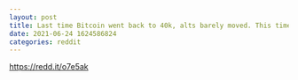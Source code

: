 ```yaml
--- 
layout: post 
title: Last time Bitcoin went back to 40k, alts barely moved. This time, alts are starting to move 
date: 2021-06-24 1624586824 
categories: reddit 
--- 
```

https://redd.it/o7e5ak